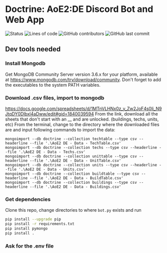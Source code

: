 # Doctrine: AoE2:DE Discord Bot and Web App
![Status](https://img.shields.io/badge/Status-In_Development-blue?style=flat-square) ![Lines of code](https://img.shields.io/tokei/lines/github/Amalgamator/Doctrine?style=flat-square) ![GitHub contributors](https://img.shields.io/github/contributors/Amalgamator/Doctrine?style=flat-square) ![GitHub last commit](https://img.shields.io/github/last-commit/Amalgamator/Doctrine?style=flat-square) 


## Dev tools needed

### Install Mongodb 
Get MongoDB Community Server version 3.6.x for your platform, available at https://www.mongodb.com/try/download/community. 
Don't forget to add the executables to the system PATH variables.

### Download .csv files, import to mongodb

https://docs.google.com/spreadsheets/d/1MTnVLHNx0z_y_Zw2JoF4s0li_N9JtqDY0Dlbxl4aDww/edit#gid=1840039594
From the link, download all the sheets that don't start with an __ and are unlocked. (buildings, techs, units, etc)
From the terminal, change to the directory where the downloaded files are and input following commands to import the data:

```
mongoimport --db doctrine --collection techtable --type csv --headerline --file '.\AoE2 DE - Data - TechTable.csv'
mongoimport --db doctrine --collection techs --type csv --headerline --file '.\AoE2 DE - Data - Techs.csv'
mongoimport --db doctrine --collection unittable --type csv --headerline --file '.\AoE2 DE - Data - UnitTable.csv'
mongoimport --db doctrine --collection units --type csv --headerline --file '.\AoE2 DE - Data - Units.csv'
mongoimport --db doctrine --collection buildtable --type csv --headerline --file '.\AoE2 DE - Data - BuildTable.csv'
mongoimport --db doctrine --collection buildings --type csv --headerline --file '.\AoE2 DE - Data - Buildings.csv'
```

### Get dependencies
Clone this repo, change directories to where `bot.py` exists and run 
```bash
pip install --upgrade pip
pip install -r requirements.txt
pip install pymongo
pip install .
```

### Ask for the .env file

